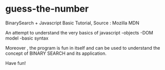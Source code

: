 # guess-the-number
BinarySearch + Javascript Basic Tutorial, Source : Mozilla MDN

An attempt to understand the very basics of javascript
-objects
-DOM model
-basic syntax

Moreover , the program is fun in itself and can be used to understand 
the concept of BINARY SEARCH and its application.

Have fun!
